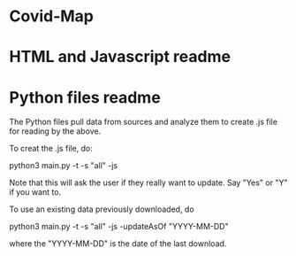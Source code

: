 # Covid-Map

# HTML and Javascript readme




# Python files readme

The Python files pull data from sources and analyze them to create .js file for reading by the above.

To creat the .js file, do:

python3 main.py -t -s "all" -js

Note that this will ask the user if they really want to update. Say "Yes" or "Y" if you want to.

To use an existing data previously downloaded, do

python3 main.py -t -s "all" -js -updateAsOf "YYYY-MM-DD"

where the "YYYY-MM-DD" is the date of the last download.

